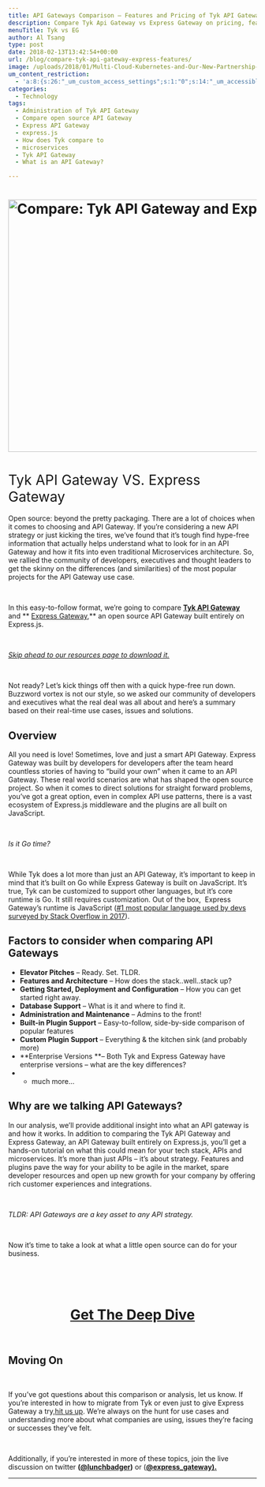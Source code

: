 ```yaml
---
title: API Gateways Comparison – Features and Pricing of Tyk API Gateway vs. Express Gateway
description: Compare Tyk Api Gateway vs Express Gateway on pricing, features and usability. We broke down our analysis in this handy comparison guide, free to download.
menuTitle: Tyk vs EG
author: Al Tsang
type: post
date: 2018-02-13T13:42:54+00:00
url: /blog/compare-tyk-api-gateway-express-features/
image: /uploads/2018/01/Multi-Cloud-Kubernetes-and-Our-New-Partnership-with-Joyent-36.png
um_content_restriction:
  - 'a:8:{s:26:"_um_custom_access_settings";s:1:"0";s:14:"_um_accessible";s:1:"0";s:19:"_um_noaccess_action";s:1:"0";s:30:"_um_restrict_by_custom_message";s:1:"0";s:27:"_um_restrict_custom_message";s:0:"";s:19:"_um_access_redirect";s:1:"0";s:23:"_um_access_redirect_url";s:0:"";s:28:"_um_access_hide_from_queries";s:1:"0";}'
categories:
  - Technology
tags:
  - Administration of Tyk API Gateway
  - Compare open source API Gateway
  - Express API Gateway
  - express.js
  - How does Tyk compare to
  - microservices
  - Tyk API Gateway
  - What is an API Gateway?

---
```

# <img class="aligncenter size-full wp-image-3307" src="/wp-content/uploads/2018/01/Multi-Cloud-Kubernetes-and-Our-New-Partnership-with-Joyent-36.png" alt="Compare: Tyk API Gateway and Express Gateway" width="1024" height="512" srcset="/wp-content/uploads/2018/01/Multi-Cloud-Kubernetes-and-Our-New-Partnership-with-Joyent-36.png 1024w, /wp-content/uploads/2018/01/Multi-Cloud-Kubernetes-and-Our-New-Partnership-with-Joyent-36.png 300w, /wp-content/uploads/2018/01/Multi-Cloud-Kubernetes-and-Our-New-Partnership-with-Joyent-36.png 768w, /wp-content/uploads/2018/01/Multi-Cloud-Kubernetes-and-Our-New-Partnership-with-Joyent-36.png 225w, /wp-content/uploads/2018/01/Multi-Cloud-Kubernetes-and-Our-New-Partnership-with-Joyent-36.png 512w" sizes="(max-width: 1024px) 100vw, 1024px" />

# <span style="font-weight: 400;">Tyk API Gateway VS. Express Gateway</span>

Open source: beyond the pretty packaging. There are a lot of choices when it comes to choosing and API Gateway. If you&#8217;re considering a new API strategy or just kicking the tires, we&#8217;ve found that it&#8217;s tough find hype-free information that actually helps understand what to look for in an API Gateway and how it fits into even traditional Microservices architecture. So, we rallied the community of developers, executives and thought leaders to get the skinny on the differences (and similarities) of the most popular projects for the API Gateway use case.

&nbsp;

In this easy-to-follow format, we&#8217;re going to compare [**Tyk API Gateway**][1] and ** [Express Gateway][2],** an open source API Gateway built entirely on Express.js.

&nbsp;

<a href="/resource/pdf-guides/" target="_blank"><em>Skip ahead to our resources page to download it.</em></a>

&nbsp;

Not ready? Let&#8217;s kick things off then with a quick hype-free run down. Buzzword vortex is not our style, so we asked our community of developers and executives what the real deal was all about and here&#8217;s a summary based on their real-time use cases, issues and solutions.

## Overview

All you need is love! Sometimes, love and just a smart API Gateway. Express Gateway was built by developers for developers after the team heard countless stories of having to &#8220;build your own&#8221; when it came to an API Gateway. These real world scenarios are what has shaped the open source project. So when it comes to direct solutions for straight forward problems, you&#8217;ve got a great option, even in complex API use patterns, there is a vast ecosystem of Express.js middleware and the plugins are all built on JavaScript.

&nbsp;

_<span style="font-weight: 400;">Is it Go time?</span>_

_<span style="font-weight: 400;">  </span>_

<span style="font-weight: 400;">While Tyk does a lot more than just an API Gateway, it&#8217;s important to keep in mind that it&#8217;s built on Go while Express Gateway is built on JavaScript. It&#8217;s true, Tyk can be customized to support other languages, but it&#8217;s core runtime is Go. It still requires customization. Out of the box,  Express Gateway&#8217;s runtime is JavaScript (<a href="https://insights.stackoverflow.com/survey/2017">#1 most popular language used by devs surveyed by Stack Overflow in 2017</a>).</span><span style="font-weight: 400;"><br /> </span>

## Factors to consider when comparing API Gateways

  * **Elevator Pitches** &#8211; Ready. Set. TLDR.
  * **Features and Architecture** &#8211; How does the stack..well..stack up?
  * **Getting Started, Deployment and Configuration** &#8211; How you can get started right away.
  * **Database Support** &#8211; What is it and where to find it.
  * **Administration and Maintenance** &#8211; Admins to the front!
  * **Built-in Plugin Support** &#8211; Easy-to-follow, side-by-side comparison of popular features
  * **Custom Plugin Support** &#8211; Everything & the kitchen sink (and probably more)
  * **Enterprise Versions **&#8211; Both Tyk and Express Gateway have enterprise versions &#8211; what are the key differences?
  * + much more&#8230;

## Why are we talking API Gateways?

In our analysis, we&#8217;ll provide additional insight into what an API gateway is and how it works. In addition to comparing the Tyk API Gateway and Express Gateway, an API Gateway built entirely on Express.js, you&#8217;ll get a hands-on tutorial on what this could mean for your tech stack, APIs and microservices. It&#8217;s more than just APIs &#8211; it&#8217;s about strategy. Features and plugins pave the way for your ability to be agile in the market, spare developer resources and open up new growth for your company by offering rich customer experiences and integrations.

&nbsp;

_TLDR: API Gateways are a key asset to any API strategy._

&nbsp;

Now it&#8217;s time to take a look at what a little open source can do for your business.

&nbsp;

<div class="spaced" style="padding-top:15px; clear:both;" >
</div>

<h1 style="text-align: center;">
  <a href="/resource/pdf-guides/"  class="btn button center cta">Get The Deep Dive</a>
</h1>

<div class="spaced" style="padding-top:15px; clear:both;" >
</div>

## Moving On

&nbsp;

If you&#8217;ve got questions about this comparison or analysis, let us know. If you&#8217;re interested in how to migrate from Tyk or even just to give Express Gateway a try,<a href="https://www.lunchbadger.com/enterprise" target="_blank" rel="noopener noreferrer">hit us up</a>. We&#8217;re always on the hunt for use cases and understanding more about what companies are using, issues they&#8217;re facing or successes they&#8217;ve felt.

&nbsp;

Additionally, if you&#8217;re interested in more of these topics, join the live discussion on twitter **([@lunchbadger][3])** or (**[@express_gateway).][4]**

* * *



 [1]: https://tyk.io/
 [2]: http://www.express-gateway.io?utm_source=Comparison_LP_Tyk&utm_medium=blog&utm_campaign=2018-10-comparisons&utm_content=link
 [3]: http://www.twitter.com/lunchbadger
 [4]: https://twitter.com/express_gateway